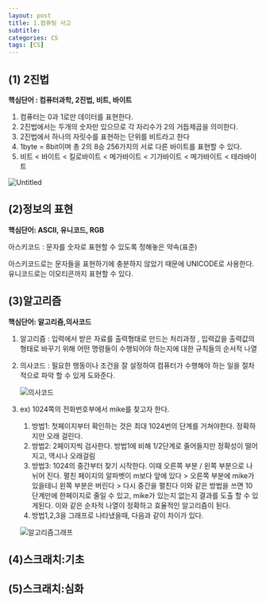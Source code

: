 ```yaml
---
layout: post
title: 1.컴퓨팅 사고
subtitle: 
categories: CS
tags: [CS]
---
```


## (1) 2진법

**핵심단어 : 컴퓨터과학, 2진법, 비트, 바이트**

1. 컴퓨터는 0과 1로만 데이터를 표현한다.
2. 2진법에서는 두개의 숫자만 있으므로 각 자리수가 2의 거듭제곱을 의미한다.
3. 2진법에서 하나의 자릿수를 표현하는 단위를 비트라고 한다
4. 1byte = 8bit이며 총 2의 8승 256가지의 서로 다른 바이트를 표현할 수 있다. 
5. 비트 < 바이트 < 킬로바이트 < 메가바이트 < 기가바이트 < 메가바이트 < 테라바이트

![Untitled](https://user-images.githubusercontent.com/83413364/153200909-a1135901-680d-4814-b0cc-dc6543d2de96.png)

## (2)정보의 표현

**핵심단어: ASCII, 유니코드, RGB**

아스키코드 : 문자를 숫자로 표현할 수 있도록 정해놓은 약속(표준)

아스키코드로는 문자들을 표현하기에 충분하지 않았기 때문에 UNICODE로 사용한다. 유니코드로는 이모티콘까지 표현할 수 있다.

## (3)알고리즘
**핵심단어: 알고리즘,의사코드**

1. 알고리즘 : 입력에서 받은 자료를 출력형태로 만드는 처리과정 , 입력값을 출력값의 형태로 바꾸기 위해 어떤 명령들이 수행되어야 하는지에 대한 규칙들의 순서적 나열
2. 의사코드 : 필요한 행동이나 조건을 잘 설정하여 컴퓨터가 수행해야 하는 일을 절차적으로 파악 할 수 있게 도와준다.
    
    ![의사코드](https://user-images.githubusercontent.com/83413364/153341830-0fdc067c-8445-4284-bedf-2c2b89daefcb.png)

    
3. ex) 1024쪽의 전화번호부에서 mike를 찾고자 한다. 
    1. 방법1: 첫페이지부터 확인하는 것은 최대 1024번의 단계를 거쳐야한다. 정확하지만 오래 걸린다. 
    2. 방법2: 2페이지씩 검사한다. 방법1에 비해 1/2단계로 줄어들지만 정확성이 떨어지고, 역시나 오래걸림
    3. 방법3: 1024의 중간부터 찾기 시작한다. 이때 오른쪽 부분 / 왼쪽 부분으로 나뉘어 진다. 펼친 페이지의 알파벳이 m보다 앞에 있다 >  오른쪽 부분에 mike가 있을테니 왼쪽 부분은 버린다 > 다시 중간을 펼친다 이와 같은 방법을 쓰면 10단계만에 한페이지로 줄일 수 있고, mike가 있는지 없는지 결과를 도출 할 수 있게된다. 이와 같은 순차적 나열이 정확하고 효율적인 알고리즘이 된다.
    4. 방법1,2,3을 그래프로 나타냈을때, 다음과 같이 차이가 있다.
    
    ![알고리즘그래프](https://user-images.githubusercontent.com/83413364/153341926-bd80af96-5ab5-4823-a1f2-1b837b8aaff1.png)

## (4)스크래치:기초

## (5)스크래치:심화
